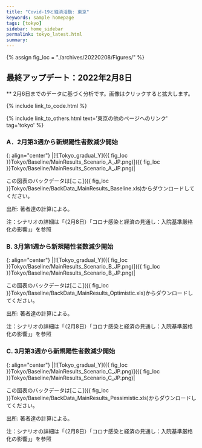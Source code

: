 ```yaml
---
title: "Covid-19と経済活動: 東京"
keywords: sample homepage
tags: [tokyo]
sidebar: home_sidebar
permalink: tokyo_latest.html
summary:
---
```


{% assign fig_loc = "./archives/20220208/Figures/" %}

## 最終アップデート：2022年2月8日
** 2月6日までのデータに基づく分析です。画像はクリックすると拡大します。

{% include link_to_code.html %}

{% include link_to_others.html text='東京の他のページへのリンク' tag='tokyo' %}





### A．2月第3週から新規陽性者数減少開始

{: align="center"}
|[![Tokyo_gradual_Y]({{ fig_loc }}Tokyo/Baseline/MainResults_Scenario_A_JP.png)]({{ fig_loc }}Tokyo/Baseline/MainResults_Scenario_A_JP.png)|

この図表のバックデータは[ここ]({{ fig_loc }}Tokyo/Baseline/BackData_MainResults_Baseline.xls)からダウンロードしてください。

出所: 著者達の計算による。<br>

注：シナリオの詳細は「（2月8日）「コロナ感染と経済の見通し：入院基準厳格化の影響」」を参照


### B. 3月第1週から新規陽性者数減少開始

{: align="center"}
|[![Tokyo_gradual_Y]({{ fig_loc }}Tokyo/Baseline/MainResults_Scenario_B_JP.png)]({{ fig_loc }}Tokyo/Baseline/MainResults_Scenario_B_JP.png)|

この図表のバックデータは[ここ]({{ fig_loc }}Tokyo/Baseline/BackData_MainResults_Optimistic.xls)からダウンロードしてください。

出所: 著者達の計算による。<br>

注：シナリオの詳細は「（2月8日）「コロナ感染と経済の見通し：入院基準厳格化の影響」」を参照

### C.  3月第3週から新規陽性者数減少開始

{: align="center"}
|[![Tokyo_gradual_Y]({{ fig_loc }}Tokyo/Baseline/MainResults_Scenario_C_JP.png)]({{ fig_loc }}Tokyo/Baseline/MainResults_Scenario_C_JP.png)|

この図表のバックデータは[ここ]({{ fig_loc }}Tokyo/Baseline/BackData_MainResults_Pessimistic.xls)からダウンロードしてください。

出所: 著者達の計算による。<br>

注：シナリオの詳細は「（2月8日）「コロナ感染と経済の見通し：入院基準厳格化の影響」」を参照



